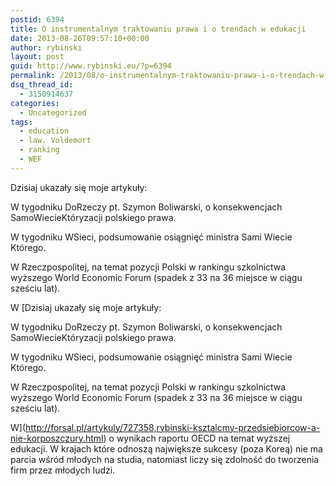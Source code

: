 ```yaml
---
postid: 6394
title: O instrumentalnym traktowaniu prawa i o trendach w edukacji
date: 2013-08-26T09:57:10+00:00
author: rybinski
layout: post
guid: http://www.rybinski.eu/?p=6394
permalink: /2013/08/o-instrumentalnym-traktowaniu-prawa-i-o-trendach-w-edukacji/
dsq_thread_id:
  - 3150914637
categories:
  - Uncategorized
tags:
  - education
  - law. Voldemort
  - ranking
  - WEF
---
```

Dzisiaj ukazały się moje artykuły:

W tygodniku DoRzeczy pt. Szymon Boliwarski, o konsekwencjach SamoWiecieKtóryzacji polskiego prawa.

W tygodniku WSieci, podsumowanie osiągnięć ministra Sami Wiecie Którego.

W Rzeczpospolitej, na temat pozycji Polski w rankingu szkolnictwa wyższego World Economic Forum (spadek z 33 na 36 miejsce w ciągu sześciu lat).

W [Dzisiaj ukazały się moje artykuły:

W tygodniku DoRzeczy pt. Szymon Boliwarski, o konsekwencjach SamoWiecieKtóryzacji polskiego prawa.

W tygodniku WSieci, podsumowanie osiągnięć ministra Sami Wiecie Którego.

W Rzeczpospolitej, na temat pozycji Polski w rankingu szkolnictwa wyższego World Economic Forum (spadek z 33 na 36 miejsce w ciągu sześciu lat).

W](http://forsal.pl/artykuly/727358,rybinski-ksztalcmy-przedsiebiorcow-a-nie-korposzczury.html) o wynikach raportu OECD na temat wyższej edukacji. W krajach które odnoszą największe sukcesy (poza Koreą) nie ma parcia wśród młodych na studia, natomiast liczy się zdolność do tworzenia firm przez młodych ludzi.
